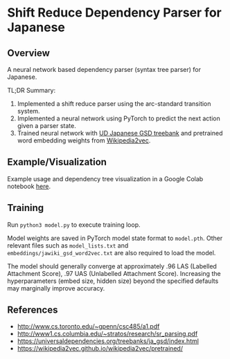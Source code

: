 # Shift Reduce Dependency Parser for Japanese
## Overview
A neural network based dependency parser (syntax tree parser) for Japanese.

TL;DR Summary:
1. Implemented a shift reduce parser using the arc-standard transition system.
2. Implemented a neural network using PyTorch to predict the next action given a parser state.
3. Trained neural network with [UD Japanese GSD treebank](https://universaldependencies.org/treebanks/ja_gsd/index.html) and pretrained word embedding weights from [Wikipedia2vec](https://wikipedia2vec.github.io/wikipedia2vec/pretrained/).

## Example/Visualization
Example usage and dependency tree visualization in a Google Colab notebook [here](https://colab.research.google.com/drive/1YiIkboDmyrHEpjsTM08i_9ixMtinniKj?usp=sharing).

## Training
Run `python3 model.py` to execute training loop.

Model weights are saved in PyTorch model state format to `model.pth`. Other relevant files such as `model_lists.txt` and `embeddings/jawiki_gsd_word2vec.txt` are also required to load the model.

The model should generally converge at approximately .96 LAS (Labelled Attachment Score), .97 UAS (Unlabelled Attachment Score). Increasing the hyperparameters (embed size, hidden size) beyond the specified defaults may marginally improve accuracy.

## References
- http://www.cs.toronto.edu/~gpenn/csc485/a1.pdf
- http://www1.cs.columbia.edu/~stratos/research/sr_parsing.pdf  
- https://universaldependencies.org/treebanks/ja_gsd/index.html
- https://wikipedia2vec.github.io/wikipedia2vec/pretrained/
